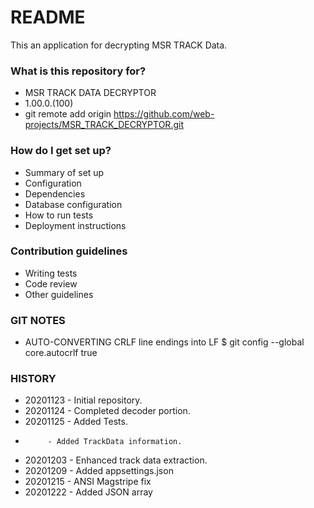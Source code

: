 # README #

This an application for decrypting MSR TRACK Data.

### What is this repository for? ###

* MSR TRACK DATA DECRYPTOR
* 1.00.0.(100)
* git remote add origin https://github.com/web-projects/MSR_TRACK_DECRYPTOR.git

### How do I get set up? ###

* Summary of set up
* Configuration
* Dependencies
* Database configuration
* How to run tests
* Deployment instructions

### Contribution guidelines ###

* Writing tests
* Code review
* Other guidelines

### GIT NOTES ###

*  AUTO-CONVERTING CRLF line endings into LF
   $ git config --global core.autocrlf true
   
### HISTORY ###

* 20201123 - Initial repository.
* 20201124 - Completed decoder portion.
* 20201125 - Added Tests.
*          - Added TrackData information.
* 20201203 - Enhanced track data extraction.
* 20201209 - Added appsettings.json
* 20201215 - ANSI Magstripe fix
* 20201222 - Added JSON array